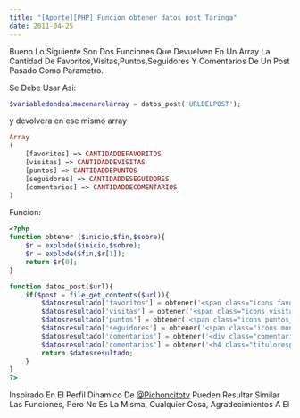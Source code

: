 ```yaml
---
title: "[Aporte][PHP] Funcion obtener datos post Taringa"
date: 2011-04-25
---
```

Bueno Lo Siguiente Son Dos Funciones Que Devuelven En Un Array La Cantidad De Favoritos,Visitas,Puntos,Seguidores Y Comentarios De Un Post Pasado Como Parametro.

Se Debe Usar Asi:

```php
$variabledondealmacenarelarray = datos_post('URLDELPOST');
```

y devolvera en ese mismo array

```php
Array
(
    [favoritos] => CANTIDADDEFAVORITOS
    [visitas] => CANTIDADDEVISITAS
    [puntos] => CANTIDADDEPUNTOS
    [seguidores] => CANTIDADDESEGUIDORES
    [comentarios] => CANTIDADDECOMENTARIOS
)
```

Funcion:

```php
<?php
function obtener ($inicio,$fin,$sobre){
    $r = explode($inicio,$sobre);
    $r = explode($fin,$r[1]);
    return $r[0];
}

function datos_post($url){
    if($post = file_get_contents($url)){
        $datosresultado['favoritos'] = obtener('<span class="icons favoritos_post">','</span>',$post);
        $datosresultado['visitas'] = obtener('<span class="icons visitas_post">','</span>',$post);
        $datosresultado['puntos'] = obtener('<span class="icons puntos_post">','</span>',$post);
        $datosresultado['seguidores'] = obtener('<span class="icons monitor">','</span>',$post);
        $datosresultado['comentarios'] = obtener('<div class="comentarios-title">','</div>',$post);
        $datosresultado['comentarios'] = obtener('<h4 class="titulorespuestas floatL">',' Comentarios</h4>',$datosresultado['comentarios']);
        return $datosresultado;
    }
}
?>
```

Inspirado En El Perfil Dinamico De [@Pichoncitotv](https://taringa.net/pichoncitotv)
Pueden Resultar Similar Las Funciones, Pero No Es La Misma, Cualquier Cosa, Agradecimientos A El
